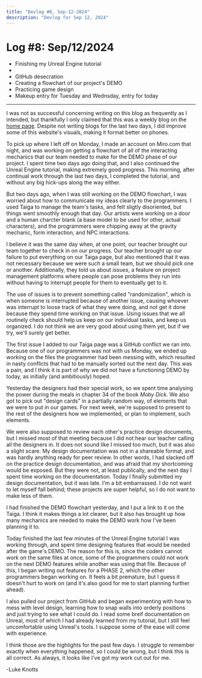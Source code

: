 ```yaml
---
title: "Devlog #8, Sep-12-2024"
description: "Devlog for Sep 12, 2024"
---
```


# Log <span class="date">#</span>8: <span class="date">Sep/12/2024</span>

<ul>
<li class="summary">Finishing my Unreal Engine tutorial<li>
<li class="summary">GitHub desecration</li>
<li class="summary">Creating a flowchart of our project's DEMO</li>
<li class="summary">Practicing game design</li>
<li class="summary">Makeup entry for Tuesday and Wednsday, entry for today</li>
</ul>

---

I was not as successful concerning writing on this blog as frequently as I intended, but thankfully I only claimed that this was a weekly blog on the <a href="../../">home page</a>. Despite not writing blogs for the last two days, I did improve some of this website's visuals, making it format better on phones.

To pick up where I left off on Monday, I made an account on Miro.com that night, and was working on getting a flowchart of all of the interacting mechanics that our team needed to make for the DEMO phase of our project. I spent time two days ago doing that, and I also continued the Unreal Engine tutorial, making extremely good progress. This morning, after continual work through the last two days, I completed the tutorial, and without any big hick-ups along the way either.

But two days ago, when I was still working on the DEMO flowchart, I was worried about how to communicate my ideas clearly to the programmers. I used Taiga to manage the team's tasks, and felt sligtly disoriented, but things went smoothly enough that day. Our artists were working on a door and a human charcter blank (a base model to be used for other, actual characters), and the programmers were chipping away at the gravity mechanic, form interaction, and NPC interactions.

I believe it was the same day when, at one point, our teacher brought our team together to check in on our progress. Our teacher brought up our failure to put everything on our Taiga page, but also mentioned that it was not necessary because we were such a small team, but we should pick one or another. Additionally, they told us about <i>issues</i>, a feature on project management platforms where people can pose problems they run into without having to interrupt people for them to eventually get to it.

The use of issues is to prevent something called "randomization", which is when someone is interrupted because of another issue, causing whoever was interrupt to loose track of what they were doing, and not get it done because they spend time working on that issue. Using issues that we all routinely check should help us keep on our individual tasks, and keep us organized. I do not think we are very good about using them yet, but if we try, we'll surely get better.

The first issue I added to our Taiga page was a GitHub conflict we ran into. Because one of our programmers was not with us Monday, we ended up working on the files the programmer had been messing with, which resulted in nasty conflicts that had to be manually sorted out the next day. This was a pain, and I think it is part of why we did not have a functioning DEMO by today, as initially (and ambitiously) hoped.

Yesterday the designers had their special work, so we spent time analysing the power during the meals in chapter 34 of the book <i>Moby Dick</i>. We also got to pick out "design cards" in a partially random way, of elements that we were to put in our games. For next week, we're supposed to present to the rest of the designers how we implemented, or plan to implement, such elements.

We were also supposed to review each other's practice design documents, but I missed most of that meeting because I did not hear our teacher calling all the designers in. It does not sound like I missed too much, but it was also a slight scare. My design documentation was not in a shareable format, and was hardly anything ready for peer review. In other words, I had slacked off on the practice design documentation, and was afraid that my shortcoming would be exposed. But they were not, at least publically, and the next day I spent time working on the documentation. Today I finally submitted my design documentation, but it was late. I'm a bit embarrassed. I do not want to let myself fall behind; these projects are super helpful, so I do not want to make less of them.

I had finished the DEMO flowchart yesterday, and I put a link to it on the Taiga. I think it makes things a lot clearer, but it also has brought up how many mechanics are needed to make the DEMO work how I've been planning it to.

Today finished the last few minutes of the Unreal Engine tutorial I was working through, and spent time designing features that would be needed after the game's DEMO. The reason for this is, since the coders cannot work on the same files at once, some of the programmers could not work on the next DEMO features while another was using that file. Because of this, I began writing out features for a PHASE 2, which the other programmers began working on. It feels a bit premature, but I guess it doesn't hurt to work on (and it's also good for me to start planning further ahead).

I also pulled our project from GitHub and began experimenting with how to mess with level design, learning how to snap walls into orderly positions and just trying to see what I could do. I read some breif documentation on Unreal, most of which I had already learned from my tutorial, but I still feel uncomfortable using Unreal's tools. I suppose some of the ease will come with experience.

I think those are the highlights for the past few days. I struggle to remember exactly when everything happened, so I could be wrong, but I think this is all correct. As always, it looks like I've got my work cut out for me.

<p class="signature">-Luke Knotts</p>
